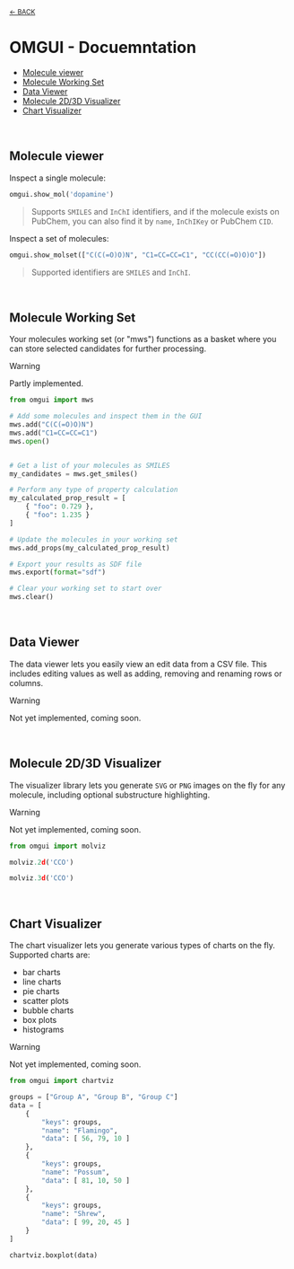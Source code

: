 <sub>[&larr; BACK](../)</sub>

# OMGUI - Docuemntation<!-- omit in toc -->

- [Molecule viewer](#molecule-viewer)
- [Molecule Working Set](#molecule-working-set)
- [Data Viewer](#data-viewer)
- [Molecule 2D/3D Visualizer](#molecule-2d3d-visualizer)
- [Chart Visualizer](#chart-visualizer)

<br>

## Molecule viewer

Inspect a single molecule:

```python
omgui.show_mol('dopamine')
```

> Supports `SMILES` and `InChI` identifiers, and if the molecule exists on PubChem, you can also find it by `name`, `InChIKey` or PubChem `CID`.

Inspect a set of molecules:

```python
omgui.show_molset(["C(C(=O)O)N", "C1=CC=CC=C1", "CC(CC(=O)O)O"])
```

> Supported identifiers are `SMILES` and `InChI`.

<br>

## Molecule Working Set

Your molecules working set (or "mws") functions as a basket where you can store selected candidates for further processing.

> [!WARNING]  
> Partly implemented.

```python
from omgui import mws

# Add some molecules and inspect them in the GUI
mws.add("C(C(=O)O)N")
mws.add("C1=CC=CC=C1")
mws.open()
```

```python

# Get a list of your molecules as SMILES
my_candidates = mws.get_smiles()

# Perform any type of property calculation
my_calculated_prop_result = [
    { "foo": 0.729 },
    { "foo": 1.235 }
]

# Update the molecules in your working set
mws.add_props(my_calculated_prop_result)

# Export your results as SDF file
mws.export(format="sdf")
```

```python
# Clear your working set to start over
mws.clear()
```

<br>

## Data Viewer

The data viewer lets you easily view an edit data from a CSV file. This includes editing values as well as adding, removing and renaming rows or columns.

> [!WARNING]  
> Not yet implemented, coming soon.

<br>

## Molecule 2D/3D Visualizer

The visualizer library lets you generate `SVG` or `PNG` images on the fly for any molecule, including optional substructure highlighting.

> [!WARNING]  
> Not yet implemented, coming soon.

```python
from omgui import molviz

molviz.2d('CCO')
```

```python
molviz.3d('CCO')
```

<br>

## Chart Visualizer

The chart visualizer lets you generate various types of charts on the fly.  
Supported charts are:

-   bar charts
-   line charts
-   pie charts
-   scatter plots
-   bubble charts
-   box plots
-   histograms

> [!WARNING]  
> Not yet implemented, coming soon.

```python
from omgui import chartviz

groups = ["Group A", "Group B", "Group C"]
data = [
    {
        "keys": groups,
        "name": "Flamingo",
        "data": [ 56, 79, 10 ]
    },
    {
        "keys": groups,
        "name": "Possum",
        "data": [ 81, 10, 50 ]
    },
    {
        "keys": groups,
        "name": "Shrew",
        "data": [ 99, 20, 45 ]
    }
]

chartviz.boxplot(data)
```

<!-- <br>

## Utils

OMGUI comes with a number of utility functions that may come in handy.

```python
from omgui.util.workers import smol_transformers

smol_transformers
``` -->
